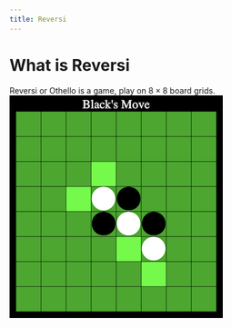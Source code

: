 ```yaml
---
title: Reversi
---
```


# What is Reversi 
Reversi or Othello is a game, play on $8 \times 8$ board grids.
![Reversi](./imgs/game.png)

